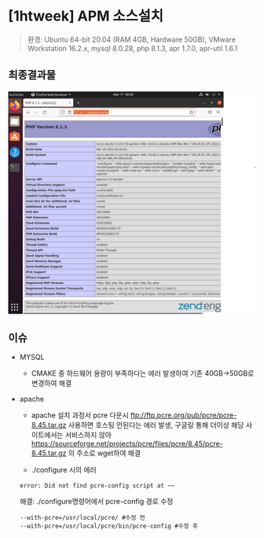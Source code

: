# [1htweek] APM 소스설치
> 환경: Ubuntu 64-bit 20.04 (RAM 4GB, Hardware 50GB), VMware Workstation 16.2.x, mysql 8.0.28, php 8.1.3, apr 1.7.0, apr-util 1.6.1  


## 최종결과물
<img src='./img/week1.png'>  


## 이슈
- MYSQL 
    - CMAKE 중 하드웨어 용량이 부족하다는 에러 발생하여 기존 40GB->50GB로 변경하여 해결

- apache
    - apache 설치 과정서 pcre 다운시 ftp://ftp.pcre.org/pub/pcre/pcre-8.45.tar.gz 사용하면 호스팅 안된다는 에러 발생, 구글링 통해 더이상 해당 사이트에서는 서비스하지 않아 https://sourceforge.net/projects/pcre/files/pcre/8.45/pcre-8.45.tar.gz 의 주소로 wget하여 해결

    - ./configure 시의 에러
    ```
    error: Did not find pcre-config script at ~~ 
    ```
    해결: ./configure명령어에서 pcre-config 경로 수정
    ```
    --with-pcre=/usr/local/pcre/ #수정 전
    --with-pcre=/usr/local/pcre/bin/pcre-config #수정 후
    ```
